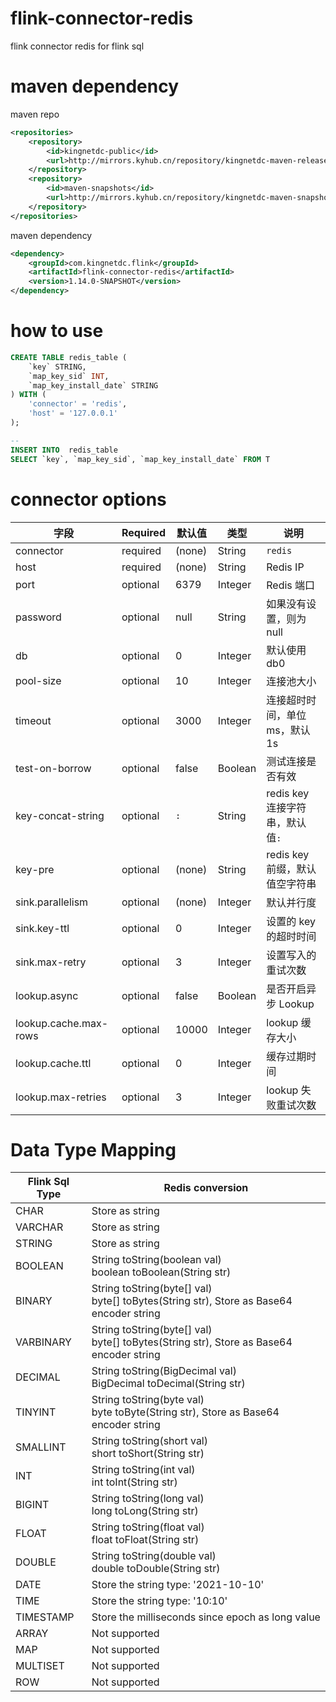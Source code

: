 # flink-connector-redis

flink connector redis for flink sql

# maven dependency
maven repo
```xml
<repositories>
    <repository>
        <id>kingnetdc-public</id>
        <url>http://mirrors.kyhub.cn/repository/kingnetdc-maven-releases-group/</url>
    </repository>
    <repository>
        <id>maven-snapshots</id>
        <url>http://mirrors.kyhub.cn/repository/kingnetdc-maven-snapshots-group/</url>
    </repository>
</repositories>
```

maven dependency
```xml
<dependency>
    <groupId>com.kingnetdc.flink</groupId>
    <artifactId>flink-connector-redis</artifactId>
    <version>1.14.0-SNAPSHOT</version>
</dependency>
```

# how to use
```sql
CREATE TABLE redis_table (
    `key` STRING,
    `map_key_sid` INT,
    `map_key_install_date` STRING
) WITH (
    'connector' = 'redis',
    'host' = '127.0.0.1'
);

-- 
INSERT INTO  redis_table
SELECT `key`, `map_key_sid`, `map_key_install_date` FROM T
```

# connector options
| 字段 | Required | 默认值  | 类型 | 说明 |
| ---- | ---- | ---- | ---- | ---- |
| connector | required  | (none) | String | `redis` |
| host | required  | (none) | String | Redis IP |
| port | optional | 6379 | Integer | Redis 端口 |
| password | optional | null | String | 如果没有设置，则为 null  |
| db | optional | 0 | Integer | 默认使用 db0 |
| pool-size | optional | 10 | Integer | 连接池大小 |
| timeout | optional | 3000  | Integer | 连接超时时间，单位 ms，默认 1s |
| test-on-borrow | optional | false | Boolean | 测试连接是否有效 |
| key-concat-string | optional | `:` | String | redis key 连接字符串，默认值`:` |
| key-pre | optional | (none) | String | redis key 前缀，默认值空字符串 |
| sink.parallelism | optional | (none) | Integer | 默认并行度 |
| sink.key-ttl | optional | 0 | Integer | 设置的 key 的超时时间 |
| sink.max-retry | optional | 3 | Integer | 设置写入的重试次数 |
| lookup.async | optional | false | Boolean | 是否开启异步 Lookup |
| lookup.cache.max-rows | optional | 10000 | Integer | lookup 缓存大小 |
| lookup.cache.ttl | optional | 0 | Integer | 缓存过期时间 |
| lookup.max-retries | optional | 3 | Integer | lookup 失败重试次数 |


# Data Type Mapping
| Flink Sql Type | Redis conversion |
| ---- | ---- |
| CHAR | Store as string |
| VARCHAR | Store as string |
| STRING | Store as string |
| BOOLEAN | String toString(boolean val) <br/> boolean toBoolean(String str) |
| BINARY | String toString(byte[] val) <br/> byte[] toBytes(String str), Store as Base64 encoder string |
| VARBINARY | String toString(byte[] val) <br/> byte[] toBytes(String str), Store as Base64 encoder string |
| DECIMAL | String toString(BigDecimal val) <br/> BigDecimal toDecimal(String str) |
| TINYINT | String toString(byte val) <br/> byte toByte(String str), Store as Base64 encoder string |
| SMALLINT | String toString(short val) <br/> short toShort(String str) |
| INT | String toString(int val) <br/> int toInt(String str) |
| BIGINT | String toString(long val) <br/> long toLong(String str) |
| FLOAT | String toString(float val) <br/> float toFloat(String str) |
| DOUBLE | String toString(double val) <br/> double toDouble(String str) |
| DATE | Store the string type: '2021-10-10' |
| TIME | Store the string type: '10:10' |
| TIMESTAMP | Store the milliseconds since epoch as long value |
| ARRAY | Not supported  |
| MAP | Not supported |
| MULTISET | Not supported |
| ROW | Not supported |



